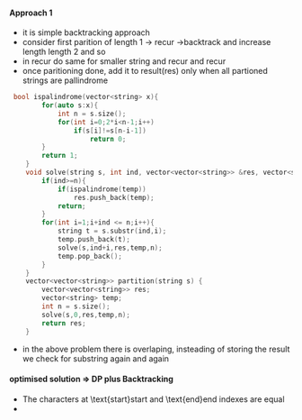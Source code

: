
#### Approach 1
- it is simple backtracking approach 
- consider first parition of length 1 -> recur ->backtrack and increase length length 2 and so
- in recur do same for smaller string and recur and recur
- once paritioning done, add it to result(res) only when all partioned strings are pallindrome  
```cpp
 bool ispalindrome(vector<string> x){
        for(auto s:x){
            int n = s.size();
            for(int i=0;2*i<n-1;i++)
                if(s[i]!=s[n-i-1]) 
                    return 0;
        }
        return 1;
    }
    void solve(string s, int ind, vector<vector<string>> &res, vector<string> temp, int n){
        if(ind>=n){
            if(ispalindrome(temp))
                res.push_back(temp);
            return;
        }
        for(int i=1;i+ind <= n;i++){
            string t = s.substr(ind,i);
            temp.push_back(t);
            solve(s,ind+i,res,temp,n);
            temp.pop_back();
        }
    }
    vector<vector<string>> partition(string s) {
        vector<vector<string>> res;
        vector<string> temp;
        int n = s.size();
        solve(s,0,res,temp,n);
        return res;
    }
```
- in the above problem there is overlaping, insteading of storing the result we check for substring again and again

#### optimised solution => DP plus Backtracking
- The characters at \text{start}start and \text{end}end indexes are equal
- 

```cpp
```
